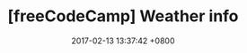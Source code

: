 ---
title:  "[freeCodeCamp] Weather info"
date:   2017-02-13 13:37:42 +0800
categories: Pages
demo_url: /demo/weather-info/
---